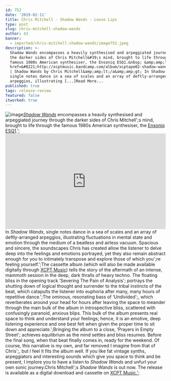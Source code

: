 ```yaml
---
id: 752
date: '2019-02-11'
title: Chris Mitchell - Shadow Wands - Loose Lips
type: post
slug: chris-mitchell-shadow-wands
author: 43
banner:
  - imported/chris-mitchell-shadow-wands/image752.jpeg
description: >-
  Shadow Wands encompasses a heavily synthesised and arpeggiated journey through
  the darker sides of Chris Mitchell&#39;s mind, brought to life through the
  famous 1980s American synthesiser, the Ensoniq ESQ1.&nbsp; &amp;amp;lt;a
  href=&#8221;http://xcptmusic.bandcamp.com/album/xcptape02-shadow-wands&#8221;&amp;amp;gt;XCPTAPE02
  | Shadow Wands by Chris Mitchell&amp;amp;lt;/a&amp;amp;gt; In Shadow Wands,
  single notes dance in a sea of scales and an array of deftly-arranged
  arpeggios, illustrating [...]Read More...
published: true
tags: release-review
featured: false
itworked: true
---
```

![image](../imported/chris-mitchell-shadow-wands/image752.jpeg)[_Shadow Wands_](https://xcptmusic.bandcamp.com/album/xcptape02-shadow-wands) encompasses a heavily synthesised and arpeggiated journey through the darker sides of Chris Mitchell';s mind, brought to life through the famous 1980s American synthesiser, the [Ensoniq ESQ1](http://www.vintagesynth.com/ensoniq/ens_esq1.php).';<iframe width='100%' height='300' scrolling='no' frameborder='no' allow='autoplay' src='https://bandcamp.com/EmbeddedPlayer/album=1533062595/size=large/bgcol=ffffff/linkcol=0687f5/tracklist=false/artwork=small/transparent=true/'></iframe>In _Shadow Wands_, single notes dance in a sea of scales and an array of deftly-arranged arpeggios, illustrating fluctuations in mental state and emotion through the medium of a beatless and airless vacuum. Spacious and sincere, the soundscapes Chris has created allow the listener to delve deep into the feelings and emotions portrayed, yet they also remain abstract enough for you to intimately transpose and explore those of which you';re feeling yourself.';The cassette album (which will also be made available digitally through [XCPT Music](https://xcptmusic.bandcamp.com/)) tells the story of the aftermath of an intense, mammoth session in the deep, dark thralls of heavy techno. The floating bliss in the opening track ‘Severing The Pain of Analysis'; portrays the shutting down of logical thought and surrender to the tribal instincts of the beat, which catapults the listener into euphoria after many, many hours of repetitive dance.';The ominous, resonating bass of ‘Undivided';, which reverberates around your head for hours after leaving the space to meander through the main bulk of the album in introspective bliss, scattered with confusingly paranoid, anxious blips. This bulk of the album presents real space to think and understand your feelings; hence, it is an emotive, deep listening experience and one best felt when given the proper time to sit down and appreciate.';Bringing the album to a close, ‘Prayers in Empty Street'; achieves equilibrium as the mind settles and bliss resumes. Before the final song, when that beat finally comes in, ready for the weekend. Of course, this narrative is my own, and far removed I imagine from that of Chris';, but I feel it fits the album well. If you like fat vintage synths, arpeggiators and interesting sounds which give you space to think and be present, I implore you to have a listen to _Shadow Wands_ and unfurl your own sonic journey.Chris Mitchell';s _Shadow Wands_ is out now. The release is available as a digital download and cassette on [XCPT Music.';](https://xcptmusic.bandcamp.com)